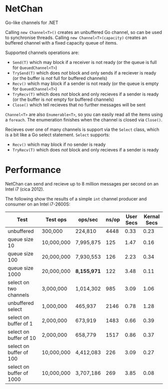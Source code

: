 # NetChan
Go-like channels for .NET

Calling `new Channel<T>()` creates an unbuffered Go channel, so can be used to synchronise threads.
Calling `new Channel<T>(capacity)` creates an buffered channel with a fixed capacity queue of items.

Supported channels operations are:
* `Send(T)` which may block if a receiver is not ready (or the queue is full for `QueuedChannel<T>`)
* `TrySend(T)` which does _not_ block and only sends if a reciever is ready (or the buffer is _not_ full for buffered channels)
* `Recv()` which may block if a sender is not ready (or the queue is empty for `QueuedChannel<T>`)
* `TryRecv(T)` which does _not_ block and only recieves if a sender is ready (or the buffer is _not_ empty for buffered channels)
* `Close()` which tell recieves that no further messages will be sent

`Channel<T>` are also `Enumerable<T>`, so you can easily read all the items using a `foreach`.  The enumeration finishes when the channel is closed via `Close()`.

Recieves over one of many channels is support via the `Select` class, which is a bit like a Go select statement.
`Select` supports:
* `Recv()` which may block if no sender is ready
* `TryRecv(T)` which does _not_ block and only recieves if a sender is ready

# Performance

NetChan can send and recieve up to 8 million messages per second on an  Intel i7 (cica 2012).

The following show the results of a simple `int` channel producer and consumer on an Intel i7-2600S:

Test            | Test ops   | ops/sec   | ns/op | User Secs | Kernal Secs 
----------------|------------|-----------|-------|-----------|--------------
unbuffered      | 300,000    | 224,810   | 4448  | 0.33      |  0.23
queue size 10   | 10,000,000 | 7,995,875 |  125  | 1.47      | 0.16
queue size 100  | 20,000,000 | 7,930,553 |  126  | 2.23 | 0.34
queue size 1000 | 20,000,000 | __8,155,971__ |  122  | 3.48 | 0.11
select on two channels   | 3,000,000  | 1,014,302 | 985 | 3.09 | 1.06
unbuffered select        | 1,000,000  | 465,937   | 2146 | 0.78 | 1.28
select on buffer of 1    | 2,000,000  | 673,919   | 1483 | 0.66 | 0.39
select on buffer of 10   | 2,000,000  | 658,779   | 1517 | 0.86 | 0.37
select on buffer of 100  | 10,000,000 | 4,412,083 | 226 | 3.09 | 0.27
select on buffer of 1000 | 10,000,000 | 3,707,186 | 269 | 3.85 | 0.08
